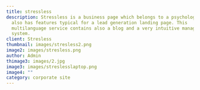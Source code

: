 ```yaml
---
title: stressless
description: Stressless is a business page which belongs to a psychology. It
  also has features typical for a lead generation landing page. This
  multilanguage service contains also a blog and a very intuitive management
  system.
client: Stresless
thumbnail: images/stresless2.png
image2: images/stresless.png
author: Admin
thimage3: images/2.jpg
image3: images/streslesslaptop.png
image4: ""
category: corporate site
---
```


